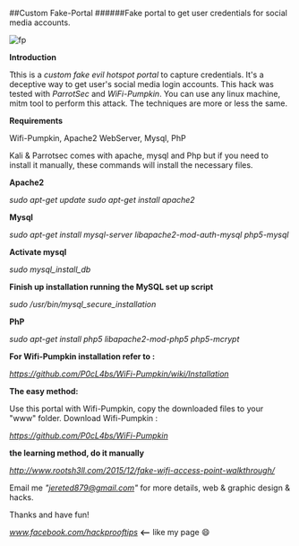 ##Custom Fake-Portal 
######Fake portal to get user credentials for social media accounts.

![fp](https://cloud.githubusercontent.com/assets/20941239/21386475/efdcc07e-c7ad-11e6-957c-7abd5ac4fa5e.jpg)



**Introduction**

Tthis is a *custom fake evil hotspot portal* to capture credentials. It's a deceptive way to get user's social media login accounts. This hack was tested with *ParrotSec* and *WiFi-Pumpkin*. You can use any linux machine, mitm tool to perform this attack. The techniques are more or less the same.



**Requirements**

Wifi-Pumpkin, Apache2 WebServer, Mysql, PhP


Kali & Parrotsec comes with apache, mysql and Php but if you need to install it manually, these commands will install the necessary files.

**Apache2**

*sudo apt-get update*
*sudo apt-get install apache2*

**Mysql**

*sudo apt-get install mysql-server libapache2-mod-auth-mysql php5-mysql*

**Activate mysql**

*sudo mysql_install_db*
 
**Finish up installation running the MySQL set up script**

*sudo /usr/bin/mysql_secure_installation*
 
**PhP**

*sudo apt-get install php5 libapache2-mod-php5 php5-mcrypt*



**For Wifi-Pumpkin installation refer to :**

*https://github.com/P0cL4bs/WiFi-Pumpkin/wiki/Installation*


**The easy method:** 

Use this portal with Wifi-Pumpkin, copy the downloaded files to your "www" folder. Download Wifi-Pumpkin :

*https://github.com/P0cL4bs/WiFi-Pumpkin*



**the learning method, do it manually**

*http://www.rootsh3ll.com/2015/12/fake-wifi-access-point-walkthrough/*





Email me *"jereted879@gmail.com"* for more details, web & graphic design & hacks. 
 


Thanks and have fun!

*www.facebook.com/hackprooftips* **<--** like my page :smile:



